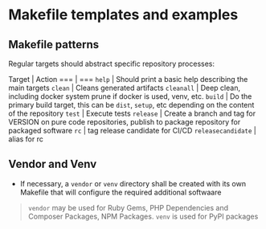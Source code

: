 # Makefile templates and examples

## Makefile patterns

Regular targets should abstract specific repository processes:

Target | Action
=== | ===
`help` |  Should print a basic help describing the main targets
`clean` | Cleans generated artifacts
`cleanall` | Deep clean, including docker system prune if docker is used, venv, etc.
`build` | Do the primary build target, this can be `dist`, `setup`, etc depending on the content of the repository 
`test` | Execute tests
`release` | Create a branch and tag for VERSION on pure code repositories, publish to package repository for packaged software
`rc` | tag release candidate for CI/CD
`releasecandidate` | alias for rc

## Vendor and Venv

* If necessary, a `vendor` or `venv` directory shall be created with its own Makefile that will configure the required additional softwaare

> `vendor` may be used for Ruby Gems, PHP Dependencies and Composer Packages, NPM Packages. `venv` is used for PyPI packages